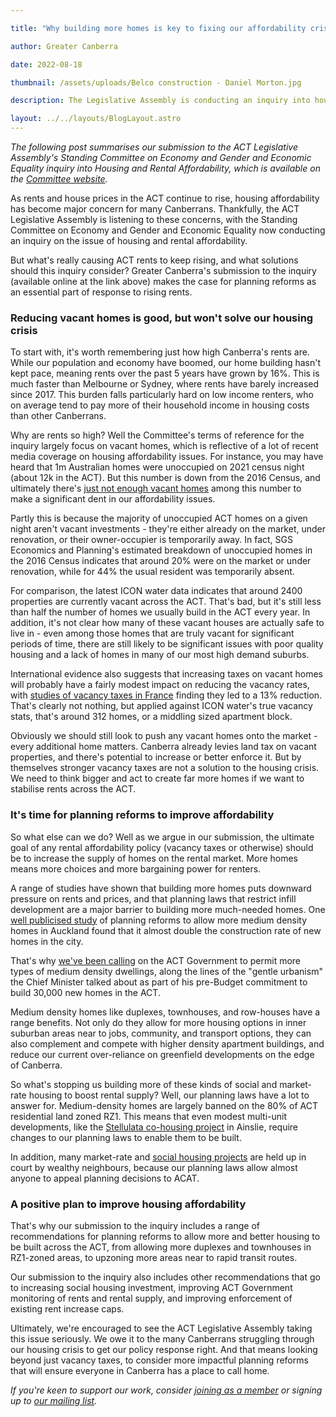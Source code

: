 ```yaml
---

title: "Why building more homes is key to fixing our affordability crisis"

author: Greater Canberra

date: 2022-08-18

thumbnail: /assets/uploads/Belco construction - Daniel Morton.jpg

description: The Legislative Assembly is conducting an inquiry into housing. We have a positive plan to improve housing affordability.

layout: ../../layouts/BlogLayout.astro
---
```


*The following post summarises our submission to the ACT Legislative Assembly's Standing Committee on Economy and Gender and Economic Equality inquiry into Housing and Rental Affordability, which is available on the [Committee website](https://www.parliament.act.gov.au/\_\_data/assets/pdf\_file/0011/2059517/015-Greater-Canberra.pdf).*

As rents and house prices in the ACT continue to rise, housing affordability has become major concern for many Canberrans. Thankfully, the ACT Legislative Assembly is listening to these concerns, with the Standing Committee on Economy and Gender and Economic Equality now conducting an inquiry on the issue of housing and rental affordability. 

But what's really causing ACT rents to keep rising, and what solutions should this inquiry consider? Greater Canberra's submission to the inquiry (available online at the link above) makes the case for planning reforms as an essential part of response to rising rents.

### Reducing vacant homes is good, but won't solve our housing crisis

To start with, it's worth remembering just how high Canberra's rents are. While our population and economy have boomed, our home building hasn't kept pace, meaning rents over the past 5 years have grown by 16%. This is much faster than Melbourne or Sydney, where rents have barely increased since 2017. This burden falls particularly hard on low income renters, who on average tend to pay more of their household income in housing costs than other Canberrans.

Why are rents so high? Well the Committee's terms of reference for the inquiry largely focus on vacant homes, which is reflective of a lot of recent media coverage on housing affordability issues. For instance, you may have heard that 1m Australian homes were unoccupied on 2021 census night (about 12k in the ACT). But this number is down from the 2016 Census, and ultimately there's [just not enough vacant homes](https://www.canberratimes.com.au/story/7816778/how-to-tackle-canberras-housing-crisis/) among this number to make a significant dent in our affordability issues.

Partly this is because the majority of unoccupied ACT homes on a given night aren't vacant investments - they're either already on the market, under renovation, or their owner-occupier is temporarily away. In fact, SGS Economics and Planning's estimated breakdown of unoccupied homes in the 2016 Census indicates that around 20% were on the market or under renovation, while for 44% the usual resident was temporarily absent. 

For comparison, the latest ICON water data indicates that around 2400 properties are currently vacant across the ACT. That's bad, but it's still less than half the number of homes we usually build in the ACT every year. In addition, it's not clear how many of these vacant houses are actually safe to live in - even among those homes that are truly vacant for significant periods of time, there are still likely to be significant issues with poor quality housing and a lack of homes in many of our most high demand suburbs. 

International evidence also suggests that increasing taxes on vacant homes will probably have a fairly modest impact on reducing the vacancy rates, with [studies of vacancy taxes in France](https://www.sciencedirect.com/science/article/pii/S0047272719301409) finding they led to a 13% reduction. That's clearly not nothing, but applied against ICON water's true vacancy stats, that's around 312 homes, or a middling sized apartment block.

Obviously we should still look to push any vacant homes onto the market - every additional home matters. Canberra already levies land tax on vacant properties, and there's potential to increase or better enforce it. But by themselves stronger vacancy taxes are not a solution to the housing crisis. We need to think bigger and act to create far more homes if we want to stabilise rents across the ACT.

### It's time for planning reforms to improve affordability 

So what else can we do? Well as we argue in our submission, the ultimate goal of any rental affordability policy (vacancy taxes or otherwise) should be to increase the supply of homes on the rental market. More homes means more choices and more bargaining power for renters.

A range of studies have shown that building more homes puts downward pressure on rents and prices, and that planning laws that restrict infill development are a major barrier to building more much-needed homes. One [well publicised study](https://www.smh.com.au/property/news/how-to-make-housing-cheaper-according-to-new-research-20220725-p5b4e0.html) of planning reforms to allow more medium density homes in Auckland found that it almost double the construction rate of new homes in the city.

That's why [we've been calling](https://www.greatercanberra.org/blog/budget-sets-the-right-housing-target-but-needs-a-path-to-delivery/) on the ACT Government to permit more types of medium density dwellings, along the lines of the "gentle urbanism" the Chief Minister talked about as part of his pre-Budget commitment to build 30,000 new homes in the ACT.

Medium density homes like duplexes, townhouses, and row-houses have a range benefits. Not only do they allow for more housing options in inner suburban areas near to jobs, community, and transport options, they can also complement and compete with higher density apartment buildings, and reduce our current over-reliance on greenfield developments on the edge of Canberra. 

So what's stopping us building more of these kinds of social and market-rate housing to boost rental supply? Well, our planning laws have a lot to answer for. Medium-density homes are largely banned on the 80% of ACT residential land zoned RZ1. This means that even modest multi-unit developments, like the [Stellulata co-housing project](https://www.canberratimes.com.au/story/7507370/ainslie-co-housing-project-one-step-closer-as-planning-changes-approved/) in Ainslie, require changes to our planning laws to enable them to be built.

In addition, many market-rate and [social housing projects](https://www.canberratimes.com.au/story/7420810/men-are-still-making-the-final-calls-on-womens-safety/) are held up in court by wealthy neighbours, because our planning laws allow almost anyone to appeal planning decisions to ACAT.

### A positive plan to improve housing affordability

That's why our submission to the inquiry includes a range of recommendations for planning reforms to allow more and better housing to be built across the ACT, from allowing more duplexes and townhouses in RZ1-zoned areas, to upzoning more areas near to rapid transit routes. 

Our submission to the inquiry also includes other recommendations that go to increasing social housing investment, improving ACT Government monitoring of rents and rental supply, and improving enforcement of existing rent increase caps. 

Ultimately, we're encouraged to see the ACT Legislative Assembly taking this issue seriously. We owe it to the many Canberrans struggling through our housing crisis to get our policy response right. And that means looking beyond just vacancy taxes, to consider more impactful planning reforms that will ensure everyone in Canberra has a place to call home. 

*If you're keen to support our work, consider [joining as a member](http://greatercanberra.org/join) or signing up to [our mailing list](http://greatercanberra.org/mail).*
